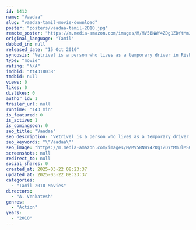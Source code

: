 ```yaml
---
id: 1412
name: "Vaadaa"
slug: "vaadaa-tamil-movie-download"
poster: "posters/vaadaa-tamil-2010.jpg"
remote_poster: "https://m.media-amazon.com/images/M/MV5BNWY4ZDg1ZDYtMmJlMS00YjdjLWJkODMtZGMxMWEwNTEzMzU2XkEyXkFqcGdeQXVyOTk3NTc2MzE@._V1_SX300.jpg"
original_language: "Tamil"
dubbed_in: null
released_date: "15 Oct 2010"
synopsis: "Vetrivel is a person who lives as a temporary driver in Rishikeh, Uttranchal. Annamalai is the owner of Annamalai Transports but not the building-cum-residence of the transports and the staff. He is very innocent and funny. Vivek ..."
type: "movie"
rating: "N/A"
imdbid: "tt4318038"
tmdbid: null
views: 0
likes: 0
dislikes: 0
author_id: 1
trailer_url: null
runtime: "143 min"
is_featured: 0
is_active: 1
is_comingsoon: 0
seo_title: "Vaadaa"
seo_description: "Vetrivel is a person who lives as a temporary driver in Rishikeh, Uttranchal. Annamalai is the owner of Annamalai Transports but not the building-cum-residence of the transports and the staff. He is very innocent and funny. Vivek ..."
seo_keywords: "\"Vaadaa\""
seo_image: "https://m.media-amazon.com/images/M/MV5BNWY4ZDg1ZDYtMmJlMS00YjdjLWJkODMtZGMxMWEwNTEzMzU2XkEyXkFqcGdeQXVyOTk3NTc2MzE@._V1_SX300.jpg"
screenshots: null
redirect_to: null
social_shares: 0
created_at: 2025-03-22 08:23:37
updated_at: 2025-03-22 08:23:37
categories:
  - "Tamil 2010 Movies"
directors:
  - "A. Venkatesh"
genres:
  - "Action"
years:
  - "2010"
---
```

